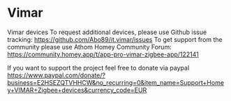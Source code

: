# Vimar

Vimar devices
To request additional devices, please use Github issue tracking: https://github.com/Abo89/it.vimar/issues To get support from the community please use Athom Homey Community Forum: https://community.homey.app/t/app-pro-vimar-zigbee-app/122141

If you want to support the project feel free to donate via paypal https://www.paypal.com/donate/?business=E2HSEZQTVHHCW&no_recurring=0&item_name=Support+Homey+VIMAR+Zigbee+devices&currency_code=EUR
